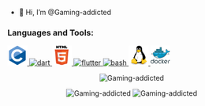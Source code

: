 - 👋 Hi, I’m @Gaming-addicted
<!--- - 👀 I’m interested in 
- 🌱 I’m currently learning 
- 💞️ I’m looking to collaborate on ...
- 📫 How to reach me ... 
--->




<h3 align="left">Languages and Tools:</h3>
<p align="left">
  <a href="https://www.cprogramming.com/" target="_blank" rel="noreferrer">
    <img src="https://raw.githubusercontent.com/devicons/devicon/master/icons/c/c-original.svg" alt="c" width="40" height="40"/>
  </a>
  <a href="https://dart.dev" target="_blank" rel="noreferrer">
    <img src="https://www.vectorlogo.zone/logos/dartlang/dartlang-icon.svg" alt="dart" width="40" height="40"/>
  </a>
  <a href="https://www.w3.org/html/" target="_blank" rel="noreferrer">
    <img src="https://raw.githubusercontent.com/devicons/devicon/master/icons/html5/html5-original-wordmark.svg" alt="html5" width="40" height="40"/>
  </a>
  <a href="https://flutter.dev" target="_blank" rel="noreferrer">
    <img src="https://www.vectorlogo.zone/logos/flutterio/flutterio-icon.svg" alt="flutter" width="40" height="40"/>
  </a> 
  <a href="https://www.gnu.org/software/bash/" target="_blank"> 
    <img src="https://www.vectorlogo.zone/logos/gnu_bash/gnu_bash-icon.svg" alt="bash" width="40" height="40"/> 
  </a>
  <a href="https://www.linux.org/" target="_blank"> 
    <img src="https://raw.githubusercontent.com/devicons/devicon/master/icons/linux/linux-original.svg" alt="linux" width="40" height="40"/>
  </a>
  <a href="https://www.docker.com/" target="_blank"> 
    <img src="https://raw.githubusercontent.com/devicons/devicon/master/icons/docker/docker-original-wordmark.svg" alt="docker" width="40" height="40"/> 
  </a> 
</p>

<div align="center">
    <script src="https://tryhackme.com/badge/1354294"></script>
</div>

<p align="center">
  <img width="500px" src="https://github-readme-stats.vercel.app/api/top-langs?username=Gaming-addicted&show_icons=true&locale=en&layout=compact&theme=tokyonight" alt="Gaming-addicted" />
</p> 

<p align="center">
  <img width="400px" src="https://github-readme-stats.vercel.app/api?username=Gaming-addicted&show_icons=true&locale=en&theme=tokyonight" alt="Gaming-addicted"/>
  <img width="400px" src="https://github-readme-streak-stats.herokuapp.com/?user=Gaming-addicted&theme=tokyonight" alt="Gaming-addicted" />
</p>

<!---
Gaming-addicted/Gaming-addicted is a ✨ special ✨ repository because its `README.md` (this file) appears on your GitHub profile.
You can click the Preview link to take a look at your changes.
--->
